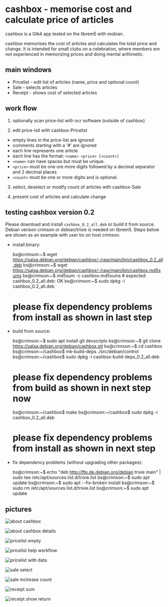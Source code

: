 # cashbox - memorise cost and calculate price of articles
cashbox is a Gtk4 app tested on the librem5 with mobian.

cashbox memorises the cost of articles and calculates the total price and
change. It is intended for small clubs on a celebration, where members are
not experienced in memorizing prices and doing mental arithmetic.

## main windows
 * Pricelist - edit list of articles (name, price and optional count)
 * Sale - selects articles
 * Receipt - shows cost of selected articles
 
## work flow
1. optionally scan price-list with ocr software (outside of cashbox)

2. edit price-lsit with cashbox-Pricelist
 * empty lines in the price-list are ignored
 * comments starting with a '#' are ignored
 * each line represents one article
 * each line has the format: `<name> <price> [<count>]`
 * `<name>` can have spaces but must be unique.
 * `<price>` must be one ore more digits followed by a decimal separator and 2 decimal places
 * `<count>` must be one or more digits and is optional.

3. select, deselect or modify count of articles with cashbox-Sale

4. present cost of articles and calculate change

## testing cashbox version 0.2

Please download and install `cashbox_0.2_all.deb` or build it from source.
Debian verison crimson or debian/trixie is needed on librem5.
Steps below are shown as an example with user bs on host crimson.

 * install binary:

    bs@crimson:~$ wget https://salsa.debian.org/debian/cashbox/-/raw/main/bin/cashbox_0.2_all.deb
    bs@crimson:~$ wget https://salsa.debian.org/debian/cashbox/-/raw/main/bin/cashbox.md5sums
    bs@crimson:~$ md5sum -c cashbox.md5sums # expected: cashbox_0.2_all.deb: OK
    bs@crimson:~$ sudo dpkg -i cashbox_0.2_all.deb 
    # please fix dependency problems from install as shown in last step

 * build from source:

    bs@crimson:~$ sudo apt install git devscripts
    bs@crimson:~$ git clone https://salsa.debian.org/debian/cashbox.git
    bs@crimson:~$ cd cashbox
    bs@crimson:~/cashbox$ mk-build-deps ./src/debian/control
    bs@crimson:~/cashbox$ sudo dpkg -i cashbox-build-deps_0.2_all.deb 
    # please fix dependency problems from build as shown in next step now
    bs@crimson:~/cashbox$ make
    bs@crimson:~/cashbox$ sudo dpkg -i cashbox_0.2_all.deb 
    # please fix dependency problems from install as shown in next step

 * fix dependency problems (without upgrading other packages):

    bs@crimson:~$ echo "deb http://ftp.de.debian.org/debian trixie main" | sudo tee /etc/apt/sources.list.d/trixie.list
    bs@crimson:~$ sudo apt update
    bs@crimson:~$ sudo apt --fix-broken install
    bs@crimson:~$ sudo rm /etc/apt/sources.list.d/trixie.list
    bs@crimson:~$ sudo apt update

## pictures

![about cashbox](pics/about.png)

![about cashbox details](pics/about-details.png)

![pricelist empty](pics/pricelist-empty.png)

![pricelist help workflow](pics/pricelist-help-workflow.png)

![pricelist with data](pics/pricelist-correct.png)

![sale select](pics/Sale-select.png)

![sale inclrease count ](pics/sale-increase-count.png)

![receipt sum](pics/receipt-sum.png)

![receipt show return](pics/receipt-show-return.png)

